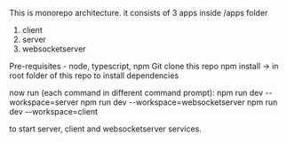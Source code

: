 This is monorepo architecture.
it consists of 3 apps inside /apps folder
1. client
2. server
3. websocketserver

Pre-requisites - node, typescript, npm
Git clone this repo
npm install -> in root folder of this repo to install dependencies

now run (each command in different command prompt):
npm run dev --workspace=server
npm run dev --workspace=websocketserver
npm run dev --workspace=client

to start server, client and websocketserver services.
